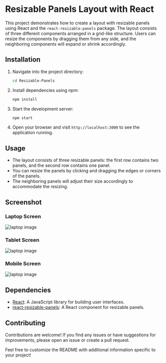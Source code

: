 # Resizable Panels Layout with React

This project demonstrates how to create a layout with resizable panels using React and the `react-resizable-panels` package. The layout consists of three different components arranged in a grid-like structure. Users can resize the components by dragging them from any side, and the neighboring components will expand or shrink accordingly.

## Installation

1. Navigate into the project directory:

    ```bash
    cd Resizable-Panels
    ```

2. Install dependencies using npm:

    ```bash
    npm install
    ```

3. Start the development server:

    ```bash
    npm start
    ```

4. Open your browser and visit `http://localhost:3000` to see the application running.

## Usage

- The layout consists of three resizable panels: the first row contains two panels, and the second row contains one panel.
- You can resize the panels by clicking and dragging the edges or corners of the panels.
- The neighboring panels will adjust their size accordingly to accommodate the resizing.

## Screenshot

### Laptop Screen
<img src="./src/images/laptop.png" alt="laptop image">

### Tablet Screen
<img src="./src/images/Tablet.png" alt="laptop image">

### Mobile Screen
<img src="./src/images/mobile.png" alt="laptop image">

## Dependencies

- [React](https://reactjs.org/): A JavaScript library for building user interfaces.
- [react-resizable-panels](https://www.npmjs.com/package/react-resizable-panels): A React component for resizable panels.

## Contributing

Contributions are welcome! If you find any issues or have suggestions for improvements, please open an issue or create a pull request.


Feel free to customize the README with additional information specific to your project!
